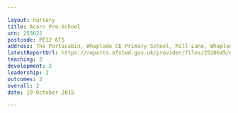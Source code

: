 ```yaml
---

layout: nursery
title: Acorn Pre-School
urn: 253622
postcode: PE12 6TS
address: The Portacabin, Whaplode CE Primary School, Mill Lane, Whaplode, Lincolnshire, PE12 6TS
latestReportUrl: https://reports.ofsted.gov.uk/provider/files/2520645/urn/253622.pdf
teaching: 2
development: 2
leadership: 2
outcomes: 2
overall: 2
date: 19 October 2015

---
```

